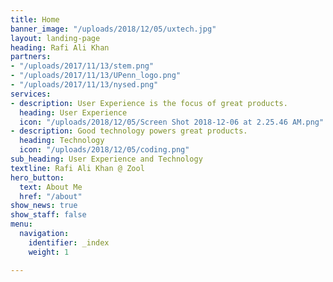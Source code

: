 ```yaml
---
title: Home
banner_image: "/uploads/2018/12/05/uxtech.jpg"
layout: landing-page
heading: Rafi Ali Khan
partners:
- "/uploads/2017/11/13/stem.png"
- "/uploads/2017/11/13/UPenn_logo.png"
- "/uploads/2017/11/13/nysed.png"
services:
- description: User Experience is the focus of great products.
  heading: User Experience
  icon: "/uploads/2018/12/05/Screen Shot 2018-12-06 at 2.25.46 AM.png"
- description: Good technology powers great products.
  heading: Technology
  icon: "/uploads/2018/12/05/coding.png"
sub_heading: User Experience and Technology
textline: Rafi Ali Khan @ Zool
hero_button:
  text: About Me
  href: "/about"
show_news: true
show_staff: false
menu:
  navigation:
    identifier: _index
    weight: 1

---
```

